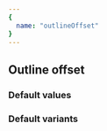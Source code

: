 ```yaml
---
{
  name: "outlineOffset"
}
---
```


## Outline offset

### Default values
<!-- defaults.values.start -->
<!-- defaults.values.end -->


### Default variants
<!-- defaults.variants.start -->
<!-- defaults.variants.end -->
